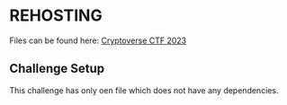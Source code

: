 # REHOSTING

Files can be found here: [Cryptoverse CTF 2023](https://github.com/sajjadium/ctf-archives/blob/main/ctfs/Cryptoverse/2023/crypto/Knapsack_vs_Backpack/challenge.py)

## Challenge Setup
This challenge has only oen file which does not have any dependencies.